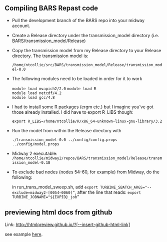 ## Compiling BARS Repast code

* Pull the development branch of the BARS repo into your midway account.

* Create a Release directory under the transmission_model directory (i.e. BARS/transmission_model/Release)

* Copy the transmission model from my Release directory to your Release directory. The transmission model is:

     `/home/ntcollie/src/BARS/transmission_model/Release/transmission_model-0.0`

* The following modules need to be loaded in order for it to work

   `module load mvapich2/2.0` 
   `module load R`  
   `module load netcdf/4.2`  
   `module load gcc/4.8`

* I had to install some R packages (ergm etc.) but I imagine you’ve got those already installed. I did have to export R_LIBS though:

   `export R_LIBS=/home/ntcollie/R/x86_64-unknown-linux-gnu-library/3.2`

* Run the model from within the Release directory with 

   `./transmission_model-0.0 ../config/config.props ../config/model.props`    
   
* Midway 2 executable: `/home/ntcollie/midway2/repos/BARS/transmission_model/Release/transmission_model-0.18`

* To exclude bad nodes (nodes 54-60, for example) from Midway, do the following:

     in run_trans_model_sweep.sh, add `export TURBINE_SBATCH_ARGS="--exclude=midway2-[0054–0060]”`, after the line that reads: `export TURBINE_JOBNAME="${EXPID}_job”`    

## previewing html docs from github

Link: http://htmlpreview.github.io/?[--insert-github-html-link]

see example [here](http://htmlpreview.github.io/?https://github.com/khanna7/BARS/blob/development/transmission_model/r/testing/testing-apr06-2016.html).
